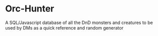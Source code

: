 # Orc-Hunter
A SQL/Javascript database of all the DnD monsters and creatures to be used by DMs as a quick reference and random generator
